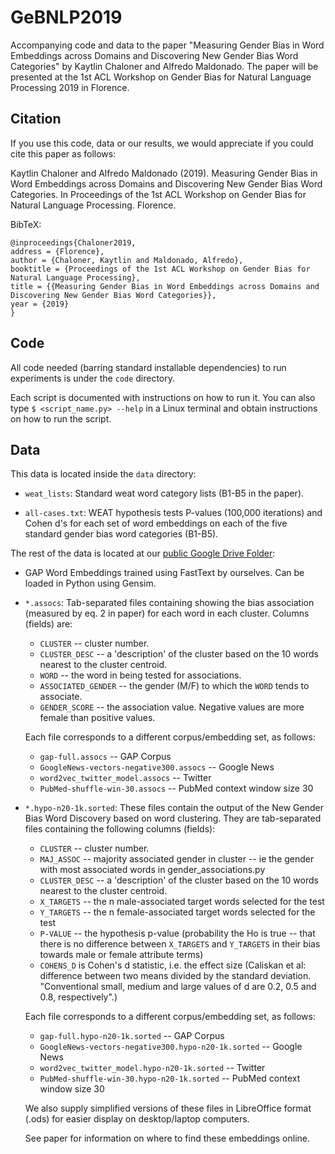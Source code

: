 # GeBNLP2019

Accompanying code and data to the paper "Measuring Gender Bias in Word Embeddings across Domains and
Discovering New Gender Bias Word Categories" by Kaytlin Chaloner and Alfredo Maldonado. The paper will be presented at the 1st ACL Workshop on Gender Bias for Natural Language Processing 2019 in Florence.

## Citation

If you use this code, data or our results, we would appreciate if you could cite this paper as follows:

Kaytlin Chaloner and Alfredo Maldonado (2019). Measuring Gender Bias in Word Embeddings across Domains and Discovering New Gender Bias Word Categories. In Proceedings of the 1st ACL Workshop on Gender Bias for Natural Language Processing. Florence.

BibTeX:

```
@inproceedings{Chaloner2019,
address = {Florence},
author = {Chaloner, Kaytlin and Maldonado, Alfredo},
booktitle = {Proceedings of the 1st ACL Workshop on Gender Bias for Natural Language Processing},
title = {{Measuring Gender Bias in Word Embeddings across Domains and Discovering New Gender Bias Word Categories}},
year = {2019}
}
```

## Code

All code needed (barring standard installable dependencies) to run experiments is under the `code` directory.

Each script is documented with instructions on how to run it. You can also type `$ <script_name.py> --help` in a Linux terminal and obtain instructions on how to run the script.

## Data

This data is located inside the `data` directory:

* `weat_lists`: Standard weat word category lists (B1-B5 in the paper).

*  `all-cases.txt`: WEAT hypothesis tests P-values (100,000 iterations) and Cohen d's for each set of word embeddings on each of the five standard gender bias word categories (B1-B5).

The rest of the data is located at our <a target='_blank' href='https://drive.google.com/drive/folders/13HSQXJgCSYCgpf1tV3sC37bivCjySP2Q?usp=sharing'>public Google Drive Folder</a>:

* GAP Word Embeddings trained using FastText by ourselves. Can be loaded in Python using Gensim.

* `*.assocs`: Tab-separated files containing showing the bias association (measured by eq. 2 in paper) for each word in each cluster. Columns (fields) are:

	* `CLUSTER` -- cluster number.
	* `CLUSTER_DESC` -- a 'description' of the cluster based on the 10 words nearest to the cluster centroid.
	* `WORD` -- the word in being tested for associations.
	* `ASSOCIATED_GENDER` -- the gender (M/F) to which the `WORD` tends to associate.
	* `GENDER_SCORE` -- the association value. Negative values are more female than positive values.

	Each file corresponds to a different corpus/embedding set, as follows:

	* `gap-full.assocs` -- GAP Corpus
	* `GoogleNews-vectors-negative300.assocs` -- Google News
	* `word2vec_twitter_model.assocs` -- Twitter
	* `PubMed-shuffle-win-30.assocs` -- PubMed context window size 30

* `*.hypo-n20-1k.sorted`: These files contain the output of the New Gender Bias Word Discovery based on word clustering. They are tab-separated files containing the following columns (fields):

	* `CLUSTER` -- cluster number.
	* `MAJ_ASSOC` -- majority associated gender in cluster -- ie the gender with most associated words in gender_associations.py
	* `CLUSTER_DESC` -- a 'description' of the cluster based on the 10 words nearest to the cluster centroid.
	* `X_TARGETS` -- the n male-associated target words selected for the test
	* `Y_TARGETS` -- the n female-associated target words selected for the test
	* `P-VALUE` -- the hypothesis p-value (probability the Ho is true -- that there is no difference between `X_TARGETS` and `Y_TARGETS`  in their bias towards male or female attribute terms)
	* `COHENS_D` is Cohen's d statistic, i.e. the effect size (Caliskan et al: difference between two means divided by the standard deviation. "Conventional small, medium and large values of d are 0.2, 0.5 and 0.8, respectively".)

	Each file corresponds to a different corpus/embedding set, as follows:

	* `gap-full.hypo-n20-1k.sorted` -- GAP Corpus
	* `GoogleNews-vectors-negative300.hypo-n20-1k.sorted` -- Google News
	* `word2vec_twitter_model.hypo-n20-1k.sorted` -- Twitter
	* `PubMed-shuffle-win-30.hypo-n20-1k.sorted` -- PubMed context window size 30

	We also supply simplified versions of these files in LibreOffice format (.ods) for easier display on desktop/laptop computers.

	See paper for information on where to find these embeddings online.
